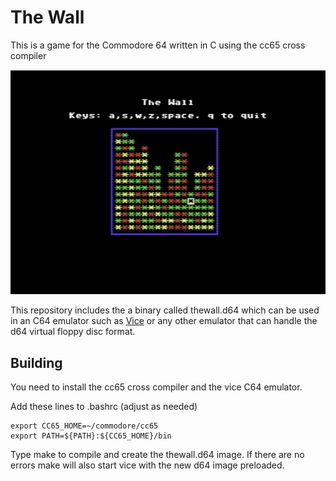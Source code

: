The Wall
=======

This is a game for the Commodore 64 written in C using the cc65 cross compiler

![Screenshot](https://github.com/johanberntsson/thewall/blob/master/thewall.png)

This repository includes the a binary called thewall.d64 which can be used in an C64 emulator such as [Vice](http://vice-emu.sourceforge.net/) or any other emulator that can handle the d64 virtual floppy disc format.


Building
-----

You need to install the cc65 cross compiler and the vice C64 emulator.

Add these lines to .bashrc (adjust as needed)

	export CC65_HOME=~/commodore/cc65
	export PATH=${PATH}:${CC65_HOME}/bin

Type make to compile and create the thewall.d64 image. If there are no
errors make will also start vice with the new d64 image preloaded.
